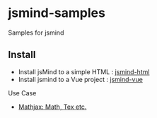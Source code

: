 # jsmind-samples
Samples for jsmind

## Install

- Install jsMind to a simple HTML : [jsmind-html](./jsmind-html/)
- Install jsmind to a Vue project : [jsmind-vue](./jsmind-vue/)

Use Case

- [Mathjax: Math, Tex etc.](./jsmind-use-cases/jsmind-mathjax.html)